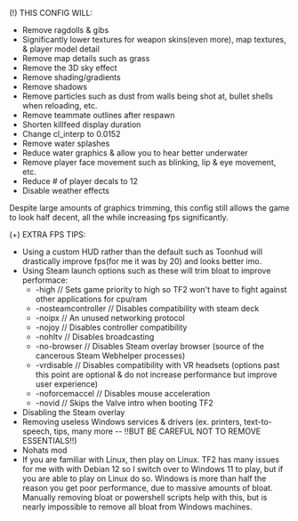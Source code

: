 (!) THIS CONFIG WILL:
  - Remove ragdolls & gibs
  - Significantly lower textures for weapon skins(even more), map textures, & player model detail
  - Remove map details such as grass
  - Remove the 3D sky effect
  - Remove shading/gradients
  - Remove shadows
  - Remove particles such as dust from walls being shot at, bullet shells when reloading, etc.
  - Remove teammate outlines after respawn
  - Shorten killfeed display duration
  - Change cl_interp to 0.0152
  - Remove water splashes
  - Reduce water graphics & allow you to hear better underwater
  - Remove player face movement such as blinking, lip & eye movement, etc.
  - Reduce # of player decals to 12
  - Disable weather effects

Despite large amounts of graphics trimming, this config still allows the game to look half decent, all the while increasing fps significantly.

(+) EXTRA FPS TIPS:
  - Using a custom HUD rather than the default such as Toonhud will drastically improve fps(for me it was by 20) and looks better imo.
  - Using Steam launch options such as these will trim bloat to improve performace:
     - -high                 //  Sets game priority to high so TF2 won't have to fight against other applications for cpu/ram 
     - -nosteamcontroller    //  Disables compatibility with steam deck
     - -noipx                //  An unused networking protocol
     - -nojoy                //  Disables controller compatibility
     - -nohltv               //  Disables broadcasting
     - -no-browser           //  Disables Steam overlay browser (source of the cancerous Steam Webhelper processes)
     - -vrdisable            //  Disables compatibility with VR headsets
     (options past this point are optional & do not increase performance but improve user experience)
     - -noforcemaccel        //  Disables mouse acceleration
     - -novid                //  Skips the Valve intro when booting TF2
  - Disabling the Steam overlay
  - Removing useless Windows services & drivers (ex. printers, text-to-speech, tips, many more -- !!BUT BE CAREFUL NOT TO REMOVE ESSENTIALS!!)
  - Nohats mod
  - If you are familiar with Linux, then play on Linux. TF2 has many issues for me with with Debian 12 so I switch over to Windows 11 to play, but if you are able to play on Linux do so.
    Windows is more than half the reason you get poor performance, due to massive amounts of bloat. Manually removing bloat or powershell scripts help with this, but is nearly impossible to remove all bloat from Windows machines.
